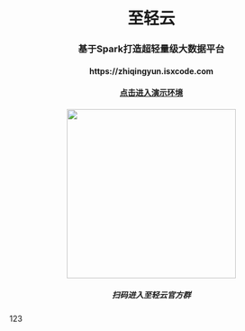 <h1 align="center">
  至轻云
</h1>

<h3 align="center">
  基于Spark打造超轻量级大数据平台
</h3>

<h4 align="center">
  https://zhiqingyun.isxcode.com
</h4>

<h4 align="center">
  <a href="https://zhiqingyun-demo.isxcode.com">点击进入演示环境</a>
</h4>

<h4 align="center">
<img align="center" class="link-wechat" src="https://img.isxcode.com/picgo/20230414172307.png" width="300">
</h4>

<h5 align="center">扫码进入至轻云官方群</h5>


123
